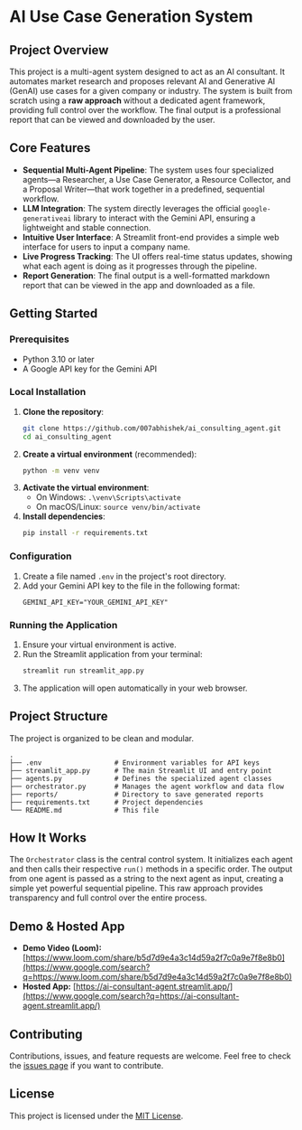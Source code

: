 # AI Use Case Generation System

## Project Overview

This project is a multi-agent system designed to act as an AI consultant. It automates market research and proposes relevant AI and Generative AI (GenAI) use cases for a given company or industry. The system is built from scratch using a **raw approach** without a dedicated agent framework, providing full control over the workflow. The final output is a professional report that can be viewed and downloaded by the user.

## Core Features

  * **Sequential Multi-Agent Pipeline**: The system uses four specialized agents—a Researcher, a Use Case Generator, a Resource Collector, and a Proposal Writer—that work together in a predefined, sequential workflow.
  * **LLM Integration**: The system directly leverages the official `google-generativeai` library to interact with the Gemini API, ensuring a lightweight and stable connection.
  * **Intuitive User Interface**: A Streamlit front-end provides a simple web interface for users to input a company name.
  * **Live Progress Tracking**: The UI offers real-time status updates, showing what each agent is doing as it progresses through the pipeline.
  * **Report Generation**: The final output is a well-formatted markdown report that can be viewed in the app and downloaded as a file.

## Getting Started

### Prerequisites

  * Python 3.10 or later
  * A Google API key for the Gemini API

### Local Installation

1.  **Clone the repository**:
    ```bash
    git clone https://github.com/007abhishek/ai_consulting_agent.git
    cd ai_consulting_agent
    ```
2.  **Create a virtual environment** (recommended):
    ```bash
    python -m venv venv
    ```
3.  **Activate the virtual environment**:
      * On Windows: `.\venv\Scripts\activate`
      * On macOS/Linux: `source venv/bin/activate`
4.  **Install dependencies**:
    ```bash
    pip install -r requirements.txt
    ```

### Configuration

1.  Create a file named `.env` in the project's root directory.
2.  Add your Gemini API key to the file in the following format:
    ```
    GEMINI_API_KEY="YOUR_GEMINI_API_KEY"
    ```

### Running the Application

1.  Ensure your virtual environment is active.
2.  Run the Streamlit application from your terminal:
    ```bash
    streamlit run streamlit_app.py
    ```
3.  The application will open automatically in your web browser.

## Project Structure

The project is organized to be clean and modular.

```
.
├── .env                  # Environment variables for API keys
├── streamlit_app.py      # The main Streamlit UI and entry point
├── agents.py             # Defines the specialized agent classes
├── orchestrator.py       # Manages the agent workflow and data flow
├── reports/              # Directory to save generated reports
├── requirements.txt      # Project dependencies
└── README.md             # This file
```

## How It Works

The `Orchestrator` class is the central control system. It initializes each agent and then calls their respective `run()` methods in a specific order. The output from one agent is passed as a string to the next agent as input, creating a simple yet powerful sequential pipeline. This raw approach provides transparency and full control over the entire process.

## Demo & Hosted App

  * **Demo Video (Loom):** [https://www.loom.com/share/b5d7d9e4a3c14d59a2f7c0a9e7f8e8b0](https://www.google.com/search?q=https://www.loom.com/share/b5d7d9e4a3c14d59a2f7c0a9e7f8e8b0)
  * **Hosted App:** [https://ai-consultant-agent.streamlit.app/](https://www.google.com/search?q=https://ai-consultant-agent.streamlit.app/)

## Contributing

Contributions, issues, and feature requests are welcome. Feel free to check the [issues page](https://www.google.com/search?q=https://github.com/007abhishek/ai_consulting_agent/issues) if you want to contribute.

## License

This project is licensed under the [MIT License](https://www.google.com/search?q=https://github.com/007abhishek/ai_consulting_agent/blob/main/LICENSE).